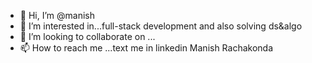 - 👋 Hi, I’m @manish
- 👀 I’m interested in...full-stack development and also solving ds&algo
- 💞️ I’m looking to collaborate on ...
- 📫 How to reach me ...text me in linkedin Manish Rachakonda
